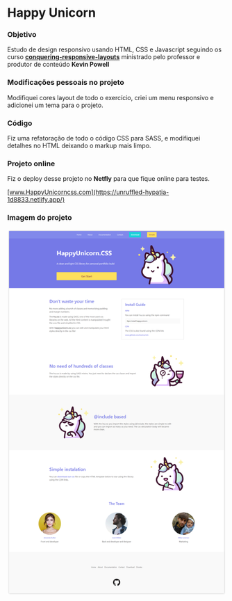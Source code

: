 # Happy Unicorn
### Objetivo
Estudo de design responsivo usando HTML, CSS e Javascript seguindo os curso [**conquering-responsive-layouts**](https://courses.kevinpowell.co/courses/conquering-responsive-layouts/233002-introduction/1007804-intro-why-the-course-is-formatted-in-this-way)
ministrado pelo professor e produtor de conteúdo **Kevin Powell**

### Modificações pessoais no projeto

Modifiquei cores layout de todo o exercício, criei um menu responsivo e adicionei um tema para o projeto.

### Código

Fiz uma refatoração de todo o código CSS para SASS, e modifiquei detalhes no HTML deixando o markup mais limpo.

### Projeto online

Fiz o deploy desse projeto no **Netfly** para que fique online para testes.

[www.HappyUnicorncss.com](https://unruffled-hypatia-1d8833.netlify.app/)

### Imagem do projeto

![](img/github/home.jpg)
